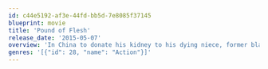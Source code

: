```yaml
---
id: c44e5192-af3e-44fd-bb5d-7e8085f37145
blueprint: movie
title: 'Pound of Flesh'
release_date: '2015-05-07'
overview: 'In China to donate his kidney to his dying niece, former black-ops agent Deacon awakes the day before the operation to find he is the latest victim of organ theft. Stitched up and pissed-off, Deacon descends from his opulent hotel in search of his stolen kidney and carves a blood-soaked path through the darkest corners of the city. The clock is ticking for his niece and with each step he loses blood.'
genres: '[{"id": 28, "name": "Action"}]'
---
```

